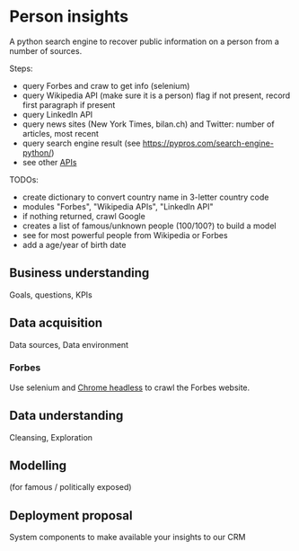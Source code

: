 # Person insights

A python search engine to recover public information on a person from a number of sources.

Steps:

- query Forbes and craw to get info (selenium)
- query Wikipedia API (make sure it is a person) flag if not present, record first paragraph if present
- query LinkedIn API
- query news sites (New York Times, bilan.ch) and Twitter: number of articles, most recent
- query search engine result (see https://pypros.com/search-engine-python/)
- see other [APIs](https://github.com/toddmotto/public-apis)

 

TODOs:

- create dictionary to convert country name in 3-letter country code
- modules "Forbes", "Wikipedia APIs", "LinkedIn API"
- if nothing returned, crawl Google
- creates a list of famous/unknown people (100/100?) to build a model
- see for most powerful people from Wikipedia or Forbes
- add a age/year of birth date



## Business understanding

Goals, questions, KPIs## Data acquisition

Data sources, Data environment

### Forbes

Use selenium and [Chrome headless](https://intoli.com/blog/running-selenium-with-headless-chrome/) to crawl the Forbes website.


## Data understanding

Cleansing, Exploration## Modelling

(for famous / politically exposed)## Deployment proposal

System components to make available your insights to our CRM
